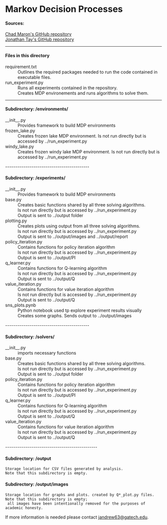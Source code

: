 # Markov Decision Processes



#### Sources:
   [Chad Maron's GitHub repository](https://github.com/cmaron/CS-7641-assignments/tree/master/assignment4)  
   [Jonathan Tay's GitHub repository](https://github.com/JonathanTay/CS-7641-assignment-1)  

---------------------------------
#### Files in this directory
<dl>
   <dt>requirement.txt </dt> 
    <dd>Outlines the required packages needed to run the code contained in executable files.<dd>

   <dt>run_experiment.py  </dt>
    <dd>Runs all experiments contained in the repository.<dd> 
     <dd>Creates MDP environements and runs algorithms to solve them. <dd>
</dl>
    
------------------------------------------

#### Subdirectory: /environments/
<dl>
   <dt>__init__.py </dt>
    <dd>Provides framework to build MDP environments</dd>

   <dt>frozen_lake.py</dt>
   <dd>Creates frozen lake MDP environment. Is not run directly but is accessed by ../run_experiment.py </dd>

   <dt>windy_lake.py </dt>
   <dd>Creates frozen windy lake MDP environment. Is not run directly but is accessed by ../run_experiment.py </dd> 
</dl>
------------------------------------------

#### Subdirectory: /experiments/
<dl>
   <dt>__init__.py </dt>
   <dd>Provides framework to build MDP environments </dd>

   <dt>base.py</dt>
    <dd>Creates basic functions shared by all three solving algorithms. </dd>
    <dd>Is not run directly but is accessed by ../run_experiment.py </dd>
    <dd>Output is sent to ../output folder </dd>

   <dt>plotting.py </dt>
    <dd>Creates plots using output from all three solving algorithms. </dd>
    <dd>Is not run directly but is accessed by ../run_experiment.py </dd>
    <dd>Output is sent to ../output/images and ../output/report </dd>

   <dt>policy_iteration.py </dt>
    <dd>Contains functions for policy iteration algorithm </dd>
    <dd>Is not run directly but is accessed by ../run_experiment.py </dd>
    <dd>Output is sent to ../output/PI </dd>

   <dt>q_learner.py</dt>
    <dd>Contains functions for Q-learning algorithm </dd>
    <dd>Is not run directly but is accessed by ../run_experiment.py </dd>
    <dd>Output is sent to ../output/Q  </dd>

   <dt>value_iteration.py</dt>
    <dd>Contains functions for value iteration algorithm </dd>
    <dd>Is not run directly but is accessed by ../run_experiment.py </dd>
    <dd>Output is sent to ../output/Q </dd>

   <dt>sns_plots.pynb </dt>
    <dd>Python notebook used tp explore experiment results visually </dd>
    <dd>Creates some graphs. Sends output to ../output/images </dd>

</dl>
------------------------------------------

#### Subdirectory: /solvers/
<dl>
<dt> __init__.py </dt>
    <dd>imports necessary functions</dd>

<dt>base.py </dt>
    <dd>Creates basic functions shared by all three solving algorithms. </dd>
    <dd>Is not run directly but is accessed by ../run_experiment.py </dd>
    <dd>Output is sent to ../output folder </dd>

<dt> policy_iteration.py </dt>
    <dd>Contains functions for policy iteration algorithm </dd>
    <dd>Is not run directly but is accessed by ../run_experiment.py </dd>
    <dd>Output is sent to ../output/PI </dd>

<dt> q_learner.py </dt>
    <dd>Contains functions for Q-learning algorithm </dd>
    <dd>Is not run directly but is accessed by ../run_experiment.py </dd>
    <dd>Output is sent to ../output/Q </dd>

<dt> value_iteration.py </dt>
    <dd>Contains functions for value iteration algorithm </dd>
    <dd>Is not run directly but is accessed by ../run_experiment.py </dd>
    <dd>Output is sent to ../output/Q </dd>

</dl>
----------------------------------------------

#### Subdirectory: /output 
    Storage location for CSV files generated by analysis.
    Note that this subdirectory is empty.


#### Subdirectory: /output/images
    Storage location for graphs and plots. created by Q*_plot.py files. 
    Note that this subdirectory is empty;
     all images have been intentionally removed for the purposes of academic honesty.

If more information is needed please contact jandrew63@gatech.edu.



